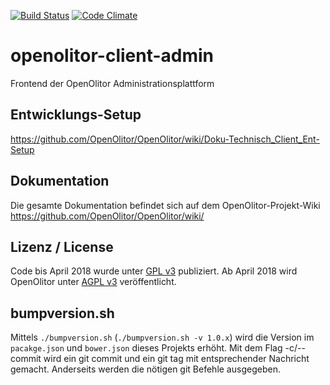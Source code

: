 [![Build Status](https://travis-ci.com/OpenOlitor/openolitor-client-admin.svg?branch=prod)](https://travis-ci.com/OpenOlitor/openolitor-client-admin)
[![Code Climate](https://codeclimate.com/github/OpenOlitor/openolitor-client-admin/badges/gpa.svg)](https://codeclimate.com/github/OpenOlitor/openolitor-client-admin)

# openolitor-client-admin
Frontend der OpenOlitor Administrationsplattform

## Entwicklungs-Setup
https://github.com/OpenOlitor/OpenOlitor/wiki/Doku-Technisch_Client_Ent-Setup

## Dokumentation
Die gesamte Dokumentation befindet sich auf dem OpenOlitor-Projekt-Wiki
https://github.com/OpenOlitor/OpenOlitor/wiki/

## Lizenz / License
Code bis April 2018 wurde unter [GPL v3](LICENSE_legacy) publiziert. Ab April 2018 wird OpenOlitor unter [AGPL v3](LICENSE) veröffentlicht.

## bumpversion.sh
Mittels `./bumpversion.sh` (`./bumpversion.sh -v 1.0.x`) wird die Version im `pacakge.json` und `bower.json` dieses Projekts erhöht.
Mit dem Flag -c/--commit wird ein git commit und ein git tag mit entsprechender Nachricht gemacht.
Anderseits werden die nötigen git Befehle ausgegeben.

